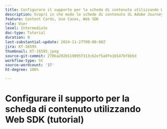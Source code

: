 ```yaml
---
title: Configurare il supporto per la scheda di contenuto utilizzando Web SDK (tutorial)
description: Scopri in che modo le schede di contenuto di Adobe Journey Optimizer migliorano il coinvolgimento con contenuti personalizzati, includendo vantaggi, implementazione, casi d’uso e suggerimenti.
feature: Content Cards, Use Cases, Web SDK
role: User
level: Intermediate
doc-type: Tutorial
duration: 0
last-substantial-update: 2024-11-27T00:00:00Z
jira: KT-16595
thumbnail: KT-16595.jpeg
source-git-commit: 270ba292b519095f313cb2ef5a0fe16547bf8b5d
workflow-type: ht
source-wordcount: '37'
ht-degree: 100%

---
```



# Configurare il supporto per la scheda di contenuto utilizzando Web SDK (tutorial)

